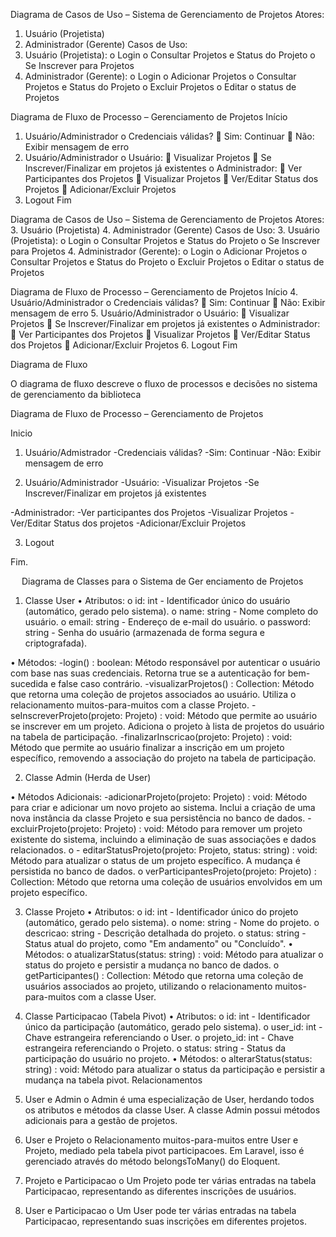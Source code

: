 Diagrama de Casos de Uso – Sistema de Gerenciamento de Projetos
Atores:
1.	Usuário (Projetista)
2.	Administrador (Gerente)
Casos de Uso:
1.	Usuário (Projetista):
o	Login
o	Consultar Projetos e Status do Projeto
o	Se Inscrever para Projetos
2.	Administrador (Gerente):
o	Login
o	Adicionar Projetos
o	Consultar Projetos e Status do Projeto
o	Excluir Projetos
o	Editar o status de Projetos



Diagrama de Fluxo de Processo – Gerenciamento de Projetos
Início
1.	Usuário/Administrador
o	Credenciais válidas?
	Sim: Continuar
	Não: Exibir mensagem de erro
2.	Usuário/Administrador
o	Usuário:
	Visualizar Projetos
	Se Inscrever/Finalizar em projetos já existentes
o	Administrador:
	Ver Participantes dos Projetos
	Visualizar Projetos
	Ver/Editar Status dos Projetos
	Adicionar/Excluir Projetos
3.	Logout
Fim




 
Diagrama de Casos de Uso – Sistema de Gerenciamento de Projetos
Atores:
3.	Usuário (Projetista)
4.	Administrador (Gerente)
Casos de Uso:
3.	Usuário (Projetista):
o	Login
o	Consultar Projetos e Status do Projeto
o	Se Inscrever para Projetos
4.	Administrador (Gerente):
o	Login
o	Adicionar Projetos
o	Consultar Projetos e Status do Projeto
o	Excluir Projetos
o	Editar o status de Projetos



Diagrama de Fluxo de Processo – Gerenciamento de Projetos
Início
4.	Usuário/Administrador
o	Credenciais válidas?
	Sim: Continuar
	Não: Exibir mensagem de erro
5.	Usuário/Administrador
o	Usuário:
	Visualizar Projetos
	Se Inscrever/Finalizar em projetos já existentes
o	Administrador:
	Ver Participantes dos Projetos
	Visualizar Projetos
	Ver/Editar Status dos Projetos
	Adicionar/Excluir Projetos
6.	Logout
Fim

Diagrama de Fluxo

O diagrama de fluxo descreve o fluxo de processos e decisões no sistema de gerenciamento da biblioteca

Diagrama de Fluxo de Processo – Gerenciamento de Projetos

Inicio

1. Usuário/Admistrador
  -Credenciais válidas?
  -Sim: Continuar
  -Não: Exibir mensagem de erro

2. Usuário/Administrador
      -Usuário:
           -Visualizar Projetos
               -Se Inscrever/Finalizar em projetos já existentes
                   
-Administrador:
 -Ver participantes dos Projetos
   -Visualizar Projetos
      -Ver/Editar Status dos projetos
         -Adicionar/Excluir Projetos
     

 3. Logout
             
      
Fim.    



 
Diagrama de Classes para o Sistema de Ger enciamento de Projetos


1. Classe User
•	Atributos:
o	id: int - Identificador único do usuário (automático, gerado pelo sistema).
o	name: string - Nome completo do usuário.
o	email: string - Endereço de e-mail do usuário.
o	password: string - Senha do usuário (armazenada de forma segura e criptografada).

•	Métodos:
	-login() : boolean: Método responsável por autenticar o usuário com base nas suas credenciais. Retorna true se a autenticação for bem-sucedida e false caso contrário.
	-visualizarProjetos() : Collection<Projeto>: Método que retorna uma coleção de projetos associados ao usuário. Utiliza o relacionamento muitos-para-muitos com a classe Projeto.
	-seInscreverProjeto(projeto: Projeto) : void: Método que permite ao usuário se inscrever em um projeto. Adiciona o projeto à lista de projetos do usuário na tabela de participação.
	-finalizarInscricao(projeto: Projeto) : void: Método que permite ao usuário finalizar a inscrição em um projeto específico, removendo a associação do projeto na tabela de participação.


2. Classe Admin (Herda de User)

•	Métodos Adicionais:
     	-adicionarProjeto(projeto: Projeto) : void: Método para criar e adicionar um novo projeto ao sistema. Inclui a criação de uma nova instância da classe Projeto e sua persistência no banco de dados.
             -	excluirProjeto(projeto: Projeto) : void: Método para remover um projeto existente do sistema, incluindo a eliminação de suas associações e dados relacionados.
o	         -  editarStatusProjeto(projeto: Projeto, status: string) : void: Método para atualizar o status de um projeto específico. A mudança é persistida no banco de dados.
o	     verParticipantesProjeto(projeto: Projeto) : Collection<User>: Método que retorna uma coleção de usuários envolvidos em um projeto específico.

3. Classe Projeto
•	Atributos:
o	id: int - Identificador único do projeto (automático, gerado pelo sistema).
o	nome: string - Nome do projeto.
o	descricao: string - Descrição detalhada do projeto.
o	status: string - Status atual do projeto, como "Em andamento" ou "Concluído".
•	Métodos:
o	atualizarStatus(status: string) : void: Método para atualizar o status do projeto e persistir a mudança no banco de dados.
o	getParticipantes() : Collection<User>: Método que retorna uma coleção de usuários associados ao projeto, utilizando o relacionamento muitos-para-muitos com a classe User.

4. Classe Participacao (Tabela Pivot)
•	Atributos:
o	id: int - Identificador único da participação (automático, gerado pelo sistema).
o	user_id: int - Chave estrangeira referenciando o User.
o	projeto_id: int - Chave estrangeira referenciando o Projeto.
o	status: string - Status da participação do usuário no projeto.
•	Métodos:
o	alterarStatus(status: string) : void: Método para atualizar o status da participação e persistir a mudança na tabela pivot.
Relacionamentos
1.	User e Admin
o	Admin é uma especialização de User, herdando todos os atributos e métodos da classe User. A classe Admin possui métodos adicionais para a gestão de projetos.
2.	User e Projeto
o	Relacionamento muitos-para-muitos entre User e Projeto, mediado pela tabela pivot participacoes. Em Laravel, isso é gerenciado através do método belongsToMany() do Eloquent.
3.	Projeto e Participacao
o	Um Projeto pode ter várias entradas na tabela Participacao, representando as diferentes inscrições de usuários.
4.	User e Participacao
o	Um User pode ter várias entradas na tabela Participacao, representando suas inscrições em diferentes projetos.
